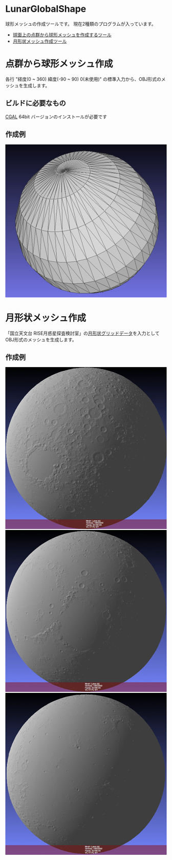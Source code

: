 LunarGlobalShape
================
 球形メッシュの作成ツールです。
 現在2種類のプログラムが入っています。
 
  - [球面上の点群から球形メッシュを作成するツール](LunarGlobalShape)
  - [月形状メッシュ作成ツール](LunarGridMesh)

# 点群から球形メッシュ作成
各行 "経度(0 ~ 360) 緯度(-90 ~ 90) 0(未使用)" の標準入力から、OBJ形式のメッシュを生成します。

## ビルドに必要なもの
[CGAL](http://doc.cgal.org/latest/Manual/installation.html) 64bit バージョンのインストールが必要です 

## 作成例
![渦巻状メッシュ](html/CircularSphere.png)

# 月形状メッシュ作成
「国立天文台 RISE月惑星探査検討室」の[月形状グリッドデータ](http://www.miz.nao.ac.jp/rise-pub/content/pub-data/topo_grid)を入力としてOBJ形式のメッシュを生成します。

## 作成例
![月01](html/Moon01.png)
![月02](html/Moon02.png)
![月03](html/Moon03.png)
